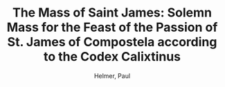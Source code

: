 ---
title: "The Mass of Saint James: Solemn Mass for the Feast of the Passion of St. James of Compostela according to the Codex Calixtinus"
author: Helmer, Paul
volume: XLIX
pages: 252
price: 80
isbn10: 0-931902-58-4
isbn13: 978-0-931902-58-1
publisher: IMM
place: Ottawa
year: 1988
---